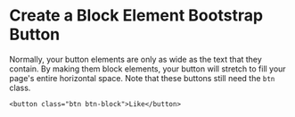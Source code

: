 # Create a Block Element Bootstrap Button
Normally, your button elements are only as wide as the text that they contain. By making them block elements, your button will stretch to fill your page's entire horizontal space. Note that these buttons still need the `btn` class.

`<button class="btn btn-block">Like</button>`
